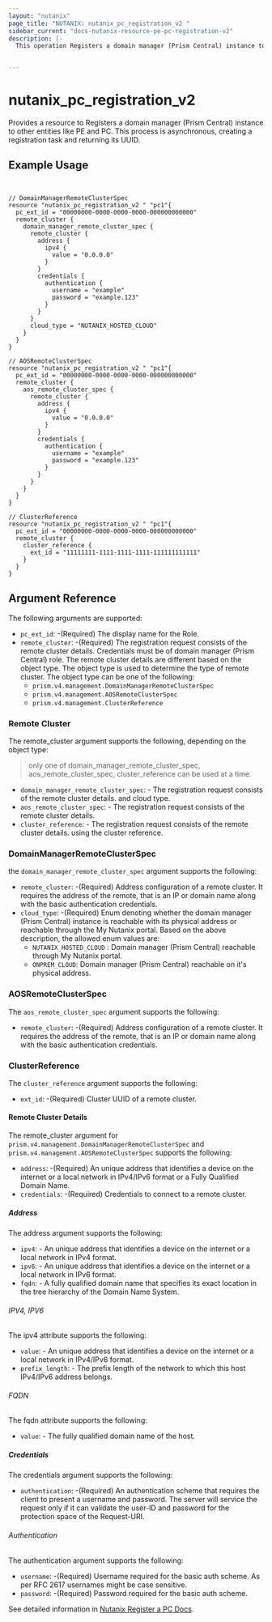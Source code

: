 ```yaml
---
layout: "nutanix"
page_title: "NUTANIX: nutanix_pc_registration_v2 "
sidebar_current: "docs-nutanix-resource-pe-pc-registration-v2"
description: |-
  This operation Registers a domain manager (Prism Central) instance to other entities like PE and PC. This process is asynchronous, creating a registration task and returning its UUID.


---
```


# nutanix_pc_registration_v2 

Provides a resource to Registers a domain manager (Prism Central) instance to other entities like PE and PC. This process is asynchronous, creating a registration task and returning its UUID.


## Example Usage

```hcl


// DomainManagerRemoteClusterSpec
resource "nutanix_pc_registration_v2 " "pc1"{
  pc_ext_id = "00000000-0000-0000-0000-000000000000"
  remote_cluster {
    domain_manager_remote_cluster_spec {
      remote_cluster {
        address {
          ipv4 {
            value = "0.0.0.0"
          }
        }
        credentials {
          authentication {
            username = "example"
            password = "example.123"
          }
        }
      }
      cloud_type = "NUTANIX_HOSTED_CLOUD"
    }
  }
}

// AOSRemoteClusterSpec
resource "nutanix_pc_registration_v2 " "pc1"{
  pc_ext_id = "00000000-0000-0000-0000-000000000000"
  remote_cluster {
    aos_remote_cluster_spec {
      remote_cluster {
        address {
          ipv4 {
            value = "0.0.0.0"
          }
        }
        credentials {
          authentication {
            username = "example"
            password = "example.123"
          }
        }
      }
    }
  }
}

// ClusterReference
resource "nutanix_pc_registration_v2 " "pc1"{
  pc_ext_id = "00000000-0000-0000-0000-000000000000"
  remote_cluster {
    cluster_reference {
      ext_id = "11111111-1111-1111-1111-111111111111"
    }
  }
}
```

## Argument Reference
The following arguments are supported:


* `pc_ext_id`: -(Required) The display name for the Role.
* `remote_cluster`: -(Required)  The registration request consists of the remote cluster details. Credentials must be of domain manager (Prism Central) role.
  The remote cluster details are different based on the object type. The object type is used to determine the type of remote cluster. The object type can be one of the following:
  * `prism.v4.management.DomainManagerRemoteClusterSpec`
  * `prism.v4.management.AOSRemoteClusterSpec`
  * `prism.v4.management.ClusterReference`


### Remote Cluster
The remote_cluster argument supports the following, depending on the object type:

> only one of domain_manager_remote_cluster_spec, aos_remote_cluster_spec, cluster_reference can be used at a time.


* `domain_manager_remote_cluster_spec`: - The registration request consists of the remote cluster details. and cloud type.
* `aos_remote_cluster_spec`: - The registration request consists of the remote cluster details. 
* `cluster_reference`: - The registration request consists of the remote cluster details. using the cluster reference.

### DomainManagerRemoteClusterSpec
the `domain_manager_remote_cluster_spec` argument supports the following:
* `remote_cluster`: -(Required)  Address configuration of a remote cluster. It requires the address of the remote, that is an IP or domain name along with the basic authentication credentials.
* `cloud_type`: -(Required)  Enum denoting whether the domain manager (Prism Central) instance is reachable with its physical address or reachable through the My Nutanix portal. Based on the above description, the allowed enum values are:
  * `NUTANIX_HOSTED_CLOUD` : Domain manager (Prism Central) reachable through My Nutanix portal.
  * `ONPREM_CLOUD`: Domain manager (Prism Central) reachable on it's physical address.

### AOSRemoteClusterSpec
The `aos_remote_cluster_spec` argument supports the following:
* `remote_cluster`: -(Required)  Address configuration of a remote cluster. It requires the address of the remote, that is an IP or domain name along with the basic authentication credentials.

### ClusterReference
The `cluster_reference` argument supports the following:
* `ext_id`: -(Required)  Cluster UUID of a remote cluster.


#### Remote Cluster Details 
The remote_cluster argument for `prism.v4.management.DomainManagerRemoteClusterSpec` and `prism.v4.management.AOSRemoteClusterSpec` supports the following:

* `address`: -(Required)  An unique address that identifies a device on the internet or a local network in IPv4/IPv6 format or a Fully Qualified Domain Name.
* `credentials`: -(Required)  Credentials to connect to a remote cluster.

##### Address
The address argument supports the following:

* `ipv4`: - An unique address that identifies a device on the internet or a local network in IPv4 format.
* `ipv6`: - An unique address that identifies a device on the internet or a local network in IPv6 format.
* `fqdn`: - A fully qualified domain name that specifies its exact location in the tree hierarchy of the Domain Name System.

###### IPV4, IPV6

The ipv4 attribute supports the following:

* `value`: - An unique address that identifies a device on the internet or a local network in IPv4/IPv6 format.
* `prefix_length`: - The prefix length of the network to which this host IPv4/IPv6 address belongs.

###### FQDN

The fqdn attribute supports the following:

* `value`: - The fully qualified domain name of the host.


##### Credentials
The credentials argument supports the following:

* `authentication`: -(Required)  An authentication scheme that requires the client to present a username and password. The server will service the request only if it can validate the user-ID and password for the protection space of the Request-URI.

###### Authentication
The authentication argument supports the following:

* `username`: -(Required)  Username required for the basic auth scheme. As per RFC 2617 usernames might be case sensitive.
* `password`: -(Required)  Password required for the basic auth scheme.

See detailed information in [Nutanix Register a PC Docs](https://developers.nutanix.com/api-reference?namespace=prism&version=v4.0.b1#tag/DomainManager/operation/register).
